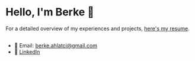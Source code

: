 # Hello, I'm Berke 👋

For a detailed overview of my experiences and projects, [here's my resume](https://github.com/berke-a/berke-a/files/14335247/Berke_Ahlatci_CV.pdf).
##
- 📧 Email: [berke.ahlatci@gmail.com](mailto:berke.ahlatci@gmail.com)
- 🔗 [LinkedIn](https://www.linkedin.com/in/berkeahlatci/)

<!---
berke-a/berke-a is a ✨ special ✨ repository because its `README.md` (this file) appears on your GitHub profile.
You can click the Preview link to take a look at your changes.
--->
